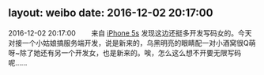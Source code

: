 layout: weibo
date: 2016-12-02 20:17:00
---
<meta name="referrer" content="no-referrer" />

2016-12-02 20:17:00  &nbsp;&nbsp;&nbsp;&nbsp;&nbsp;&nbsp; 来自 <a href="sinaweibo://customweibosource" rel="nofollow">iPhone 5s</a>
发现这边还挺多开发写码女的。今天对接一个小姑娘搞服务端开发，说是新来的，乌黑明亮的眼睛配一对小酒窝很Q萌呀~除了她还有另一个开发女，也是新来的。唉，怎么这么想不开要无限写码呢…… ​​​
